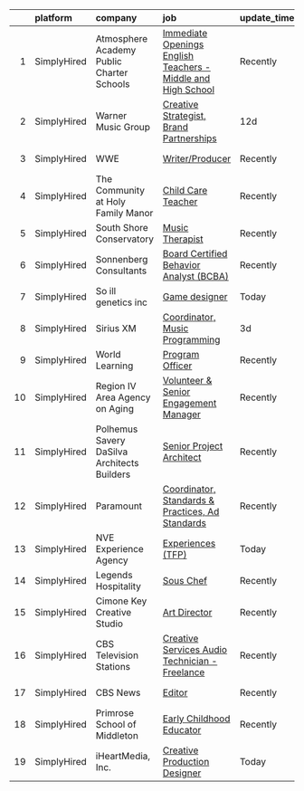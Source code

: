 

|    | platform    | company                                     | job                                                                                                                                                                           | update_time   | location         |
|---:|:------------|:--------------------------------------------|:------------------------------------------------------------------------------------------------------------------------------------------------------------------------------|:--------------|:-----------------|
|  1 | SimplyHired | Atmosphere Academy Public Charter Schools   | [Immediate Openings English Teachers - Middle and High School](https://www.simplyhired.com/job/_kyuudCiXpcHpDNsrElCthcWDGw9cbLNpTZBQIY6NxdxlmrkbLOpnQ?q=creative+programming) | Recently      | Bronx, NY        |
|  2 | SimplyHired | Warner Music Group                          | [Creative Strategist, Brand Partnerships](https://www.simplyhired.com/job/U4FkmN5thMZWrNUt67f7oc-RWLCdfNAiNz0z0K8-7gafXL2bCzP1pA?q=creative+programming)                      | 12d           | New York, NY     |
|  3 | SimplyHired | WWE                                         | [Writer/Producer](https://www.simplyhired.com/job/17DmFvn3-dgEj_D_SUtYsMMTWrvpZQ3kkI-zwidB1j6PhGS8zRWKhw?q=creative+programming)                                              | Recently      | Stamford, CT     |
|  4 | SimplyHired | The Community at Holy Family Manor          | [Child Care Teacher](https://www.simplyhired.com/job/AOKgnwsnUKzxzUfYVXB8mgrc3aVcac8tBsHuHQiPz2q84Jdsf_IX_Q?q=creative+programming)                                           | Recently      | Pittsburgh, PA   |
|  5 | SimplyHired | South Shore Conservatory                    | [Music Therapist](https://www.simplyhired.com/job/IE37PqL1cnownjh5Z8-VLbY46ML8bcNtYmSF2kN3LEu-0AiOGkOF5A?q=creative+programming)                                              | Recently      | Hingham, MA      |
|  6 | SimplyHired | Sonnenberg Consultants                      | [Board Certified Behavior Analyst (BCBA)](https://www.simplyhired.com/job/0kQw23f5CLTVkNFoOh1s6HUM_w8GN1czFGKSxalgSxBvsfZSk47TmQ?q=creative+programming)                      | Recently      | Racine, WI       |
|  7 | SimplyHired | So ill genetics inc                         | [Game designer](https://www.simplyhired.com/job/yzwrea5jYBCqTJUDvsfDcLExtv2V91apDGX9jV0AY1lEI4C0Ce8pFg?q=creative+programming)                                                | Today         | Remote           |
|  8 | SimplyHired | Sirius XM                                   | [Coordinator, Music Programming](https://www.simplyhired.com/job/59Yrpi5UXyi2GLOgWpi1EdAvHttTUfVSCtHIpBYAp2ncdBeYntp93g?q=creative+programming)                               | 3d            | Los Angeles, CA  |
|  9 | SimplyHired | World Learning                              | [Program Officer](https://www.simplyhired.com/job/DT2RY07opI20ryL8r2i7IV5Jup-8wkJmJ0d55gD0C3RBNCs1UOZWvA?q=creative+programming)                                              | Recently      | Remote           |
| 10 | SimplyHired | Region IV Area Agency on Aging              | [Volunteer & Senior Engagement Manager](https://www.simplyhired.com/job/e_mJwHroktr00OCc6j3fJ4C8geWBSh74IYDoTfTpOyDeuaLL_lWpyQ?q=creative+programming)                        | Recently      | Saint Joseph, MI |
| 11 | SimplyHired | Polhemus Savery DaSilva Architects Builders | [Senior Project Architect](https://www.simplyhired.com/job/VAbcARRnRt2gInfSLjCUSYIf_xzHFBE5F94131_Q3C8cGHOBSe2D7w?q=creative+programming)                                     | Recently      | East Harwich, MA |
| 12 | SimplyHired | Paramount                                   | [Coordinator, Standards & Practices, Ad Standards](https://www.simplyhired.com/job/H8pMVdatsiTOu1KEfklJvl5UcYDXqxPEMaDF1F0B7sB-7edhPHH6PQ?q=creative+programming)             | Recently      | New York, NY     |
| 13 | SimplyHired | NVE Experience Agency                       | [Experiences (TFP)](https://www.simplyhired.com/job/vGEMVdYqrikln8Cvyg9J-olcLhtTWbgkxUUt95YCiOmMX3tZkFZsCw?q=creative+programming)                                            | Today         | New York, NY     |
| 14 | SimplyHired | Legends Hospitality                         | [Sous Chef](https://www.simplyhired.com/job/T6hRy6K8y6JIBBC2tNZki_nxAjeLANxWJ7l5C7JruibD96kkNbkkLg?q=creative+programming)                                                    | Recently      | Bethel, NY       |
| 15 | SimplyHired | Cimone Key Creative Studio                  | [Art Director](https://www.simplyhired.com/job/6ZyzPpeS83Un9VZ_ks6JI68kOd0FZ9Lgq0i5zUFVhrcuziLXpZlLsw?q=creative+programming)                                                 | Recently      | Remote           |
| 16 | SimplyHired | CBS Television Stations                     | [Creative Services Audio Technician - Freelance](https://www.simplyhired.com/job/Z6mCPQvtWFxzWfus6CjHznYwEDZsfxmWKfVmryXhGNhbXS7oLoMqJg?q=creative+programming)               | Recently      | Boston, MA       |
| 17 | SimplyHired | CBS News                                    | [Editor](https://www.simplyhired.com/job/_nbsf6gxWbH0BKL3DGCyC3pjnivb31KAT_yvaa795ByVpOjrZ9ytPg?q=creative+programming)                                                       | Recently      | New York, NY     |
| 18 | SimplyHired | Primrose School of Middleton                | [Early Childhood Educator](https://www.simplyhired.com/job/g6MFBD_neDDIjqhZw6Lt3_VQJjdXaIuwQnOoqzZOOnGiCCVM60hA1g?q=creative+programming)                                     | Recently      | Middleton, WI    |
| 19 | SimplyHired | iHeartMedia, Inc.                           | [Creative Production Designer](https://www.simplyhired.com/job/qKKWyZzGtfpWvG4fzOtrkrnL3UDbRMHzr5RheZItXd-qkh34dcOBJw?q=creative+programming)                                 | Today         | Ohio             |